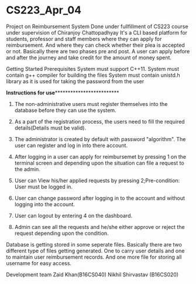 # CS223_Apr_04
Project on Reimbursement System
Done under fullfillment of CS223 course under supervision of Chiranjoy Chattopadhyay
It's a CLI based platform for students, professor and staff members where they can apply for reimbursement. And where they can check whether their plea is accepted or not. Basically there are two phases pre and post. A user can apply before and after the journey and take credit for the amount of money spent.

Getting Started
  Prerequisites
    System must support C++11.
    System must contain g++ compiler for building the files
    System must contain unistd.h library as it is used for taking the password from the user

****************************************Instructions for use*****************************************************************

1) The non-administrative users must register themselves into the database before they can use the system.

2) As a part of the registration process, the users need to fill the required details(Details must be valid).

3) The administrator is created by default with password "algorithm". The user can register and log in into there account.

4) After logging in a user can apply for reimbursemet by pressing 1 on the terminal screen and depending upon the situation can file a request to the admin.
   
5) User can View his/her applied requests by pressing 2;Pre-condition: User must be logged in.

6) User can change password after logging in to the account and without logging into the account.

7) User can logout by entering 4 on the dashboard.

6) Admin can see all the requests and he/she either approve or reject the request depending upon the condition.




Database is getting stored in some seperate files. Basically there are two different type of files getting generated. One to carry user details and one to maintain user reimbursement records. And one more file for storing all username for easy access.

Development team
Zaid Khan(B16CS040)
Nikhil Shirvastav (B16CS020)
